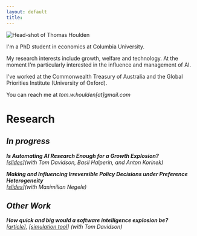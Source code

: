 ```yaml
---
layout: default
title: 
---
```


<div class="hero" markdown="1">

<img src="/assets/me.jpg" alt="Head-shot of Thomas Houlden" class="headshot">

<div class="bio">

<p>I'm a PhD student in economics at Columbia University.</p>
<p>My research interests include growth, welfare and technology. At the moment I’m particularly interested in the influence and management of AI.</p>
<p>I've worked at the Commonwealth Treasury of Australia and the Global Priorities Institute (University of Oxford).</p> 

<p>You can reach me at <em>tom.w.houlden[at]gmail.com</em></p>

</div>
</div>

# Research

## <em>In progress<em>

**Is Automating AI Research Enough for a Growth Explosion?**  
[[slides](/assets/shs_slides.pdf)]*(with Tom Davidson, Basil Halperin, and Anton Korinek)*  

**Making and Influencing Irreversible Policy Decisions under Preference Heterogeneity**  
[[slides](/assets/IrreversibleDecisions_HouldenNegele.pdf)]*(with Maximilian Negele)*  


## Other Work
**How quick and big would a software intelligence explosion be?**  
[[article](https://www.forethought.org/research/how-quick-and-big-would-a-software-intelligence-explosion-be)], [[simulation tool](https://accelerated-ai-progress.streamlit.app/)] *(with Tom Davidson)*  


